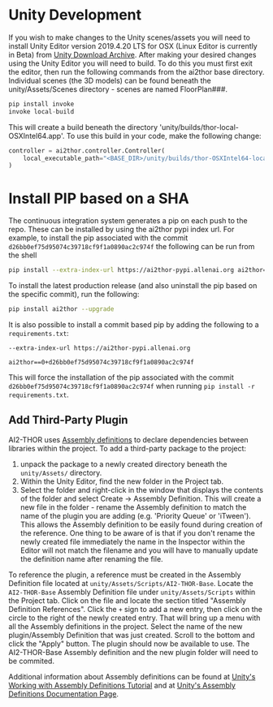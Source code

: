 # Unity Development

If you wish to make changes to the Unity scenes/assets you will need to install Unity Editor version 2019.4.20 LTS for OSX (Linux Editor is currently in Beta) from [Unity Download Archive](https://unity3d.com/get-unity/download/archive).  After making your desired changes using the Unity Editor you will need to build.  To do this you must first exit the editor, then run the following commands from the ai2thor base directory. Individual scenes (the 3D models) can be found beneath the unity/Assets/Scenes directory - scenes are named FloorPlan###.

```python
pip install invoke
invoke local-build
```

This will create a build beneath the directory 'unity/builds/thor-local-OSXIntel64.app'. To use this build in your code, make the following change:

```python
controller = ai2thor.controller.Controller(
    local_executable_path="<BASE_DIR>/unity/builds/thor-OSXIntel64-local/thor-OSXIntel64-local.app/Contents/MacOS/AI2-THOR"
)
```

# Install PIP based on a SHA

The continuous integration system generates a pip on each push to the repo.  These can be installed by using the ai2thor pypi index url.  For example, to install the pip associated with the commit `d26bb0ef75d95074c39718cf9f1a0890ac2c974f` the following can be run from the shell

```bash
pip install --extra-index-url https://ai2thor-pypi.allenai.org ai2thor==0+d26bb0ef75d95074c39718cf9f1a0890ac2c974f
```

To install the latest production release (and also uninstall the pip based on the specific commit), run the following:
```bash
pip install ai2thor --upgrade
```

It is also possible to install a commit based pip by adding the following to a `requirements.txt`:
```text
--extra-index-url https://ai2thor-pypi.allenai.org

ai2thor==0+d26bb0ef75d95074c39718cf9f1a0890ac2c974f
```

This will force the installation of the pip associated with the commit `d26bb0ef75d95074c39718cf9f1a0890ac2c974f` when running `pip install -r requirements.txt`.


## Add Third-Party Plugin

AI2-THOR uses [Assembly definitions](https://docs.unity3d.com/Manual/ScriptCompilationAssemblyDefinitionFiles.html) to declare dependencies between libraries within the project.  To add a third-party package to the project:
1. unpack the package to a newly created directory beneath the `unity/Assets/` directory.
2. Within the Unity Editor, find the new folder in the Project tab.
3. Select the folder and right-click in the window that displays the contents of the folder and select Create -> Assembly Definition.  This will create a new file in the folder - rename the Assembly definition to match the name of the plugin you are adding (e.g. 'Priority Queue' or 'iTween'). This allows the Assembly definition to be easily found during creation of the reference.  One thing to be aware of is that if you don't rename the newly created file immediately the name in the Inspector within the Editor will not match the filename and you will have to manually update the definition name after renaming the file.

To reference the plugin, a reference must be created in the Assembly Definition file located at `unity/Assets/Scripts/AI2-THOR-Base`. Locate the `AI2-THOR-Base` Assembly Definition file under `unity/Assets/Scripts` within the Project tab.  Click on the file and locate the section titled "Assembly Definition References".  Click the `+` sign to add a new entry, then click on the circle to the right of the newly created entry.  That will bring up a menu with all the Assembly definitions in the project.  Select the name of the new plugin/Assembly Definition that was just created.  Scroll to the bottom and click the "Apply" button.  The plugin should now be available to use.  The AI2-THOR-Base Assembly definition and the new plugin folder will need to be commited.

Additional information about Assembly definitions can be found at [Unity's Working with Assembly Definitions Tutorial](https://learn.unity.com/tutorial/working-with-assembly-definitions?uv=2019.4) and at [Unity's Assembly Definitions Documentation Page](https://docs.unity3d.com/Manual/ScriptCompilationAssemblyDefinitionFiles.html).

